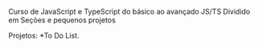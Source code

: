 Curso de JavaScript e TypeScript do básico ao avançado JS/TS
Dividido em Seções e pequenos projetos

Projetos:
*To Do List.